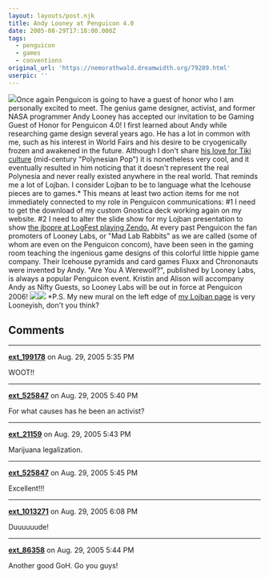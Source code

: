 ```yaml
---
layout: layouts/post.njk
title: Andy Looney at Penguicon 4.0
date: 2005-08-29T17:18:00.000Z
tags:
  - penguicon
  - games
  - conventions
original_url: 'https://nemorathwald.dreamwidth.org/79289.html'
userpic: ''
---
```

![](http://www.nemorathwald.com/DrinkingCocoa.jpg)Once again Penguicon is going to have a guest of honor who I am personally excited to meet. The genius game designer, activist, and former NASA programmer Andy Looney has accepted our invitation to be Gaming Guest of Honor for Penguicon 4.0! I first learned about Andy while researching game design several years ago. He has a lot in common with me, such as his interest in World Fairs and his desire to be cryogenically frozen and awakened in the future. Although I don't share [his love for Tiki culture](http://www.wunderland.com/WTS/Andy/Leftovers/tikis.html) (mid-century "Polynesian Pop") it is nonetheless very cool, and it eventually resulted in him noticing that it doesn't represent the real Polynesia and never really existed anywhere in the real world. That reminds me a lot of Lojban. I consider Lojban to be to language what the Icehouse pieces are to games.\* This means at least two action items for me not immediately connected to my role in Penguicon communications: #1 I need to get the download of my custom Gnostica deck working again on my website. #2 I need to alter the slide show for my Lojban presentation to show [the jbopre at LogFest playing Zendo.](http://wiw.org/~jkominek/logfest/2002/Logfest%202002%20018.jpg) At every past Penguicon the fan promoters of Looney Labs, or "Mad Lab Rabbits" as we are called (some of whom are even on the Penguicon concom), have been seen in the gaming room teaching the ingenious game designs of this colorful little hippie game company. Their Icehouse pyramids and card games Fluxx and Chrononauts were invented by Andy. "Are You A Werewolf?", published by Looney Labs, is always a popular Penguicon event. Kristin and Alison will accompany Andy as Nifty Guests, so Looney Labs will be out in force at Penguicon 2006! ![](http://www.nemorathwald.com/GTS02Booth.jpg)![](http://www.nemorathwald.com/Section.Intro.gif) \*P.S. My new mural on the left edge of [my Lojban page](http://www.nemorathwald.com/Why_Learning_Lojban.htm) is very Looneyish, don't you think?

## Comments

---

**[ext_199178](https://www.dreamwidth.org/users/ext_199178)** on Aug. 29, 2005 5:35 PM

WOOT!!

---

**[ext_525847](https://www.dreamwidth.org/users/ext_525847)** on Aug. 29, 2005 5:40 PM

For what causes has he been an activist?

---

**[ext_21159](https://www.dreamwidth.org/users/ext_21159)** on Aug. 29, 2005 5:43 PM

Marijuana legalization.

---

**[ext_525847](https://www.dreamwidth.org/users/ext_525847)** on Aug. 29, 2005 5:45 PM

Excellent!!!

---

**[ext_1013271](https://www.dreamwidth.org/users/ext_1013271)** on Aug. 29, 2005 6:08 PM

Duuuuuude!

---

**[ext_86358](https://www.dreamwidth.org/users/ext_86358)** on Aug. 29, 2005 5:44 PM

Another good GoH. Go you guys!
